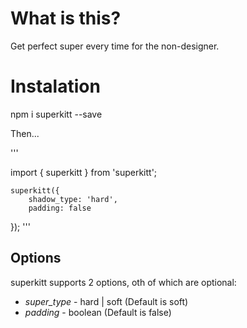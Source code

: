 # What is this?

Get perfect super every time for the non-designer.

# Instalation
npm i superkitt --save

Then...

'''

import { superkitt } from 'superkitt';

    superkitt({
        shadow_type: 'hard',
        padding: false
});
'''

## Options
superkitt supports 2 options, oth of which are optional:

* *super_type* - hard | soft (Default is soft)
* *padding* - boolean (Default is false)